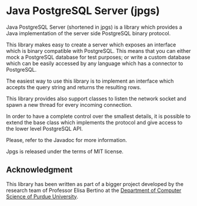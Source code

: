 Java PostgreSQL Server (jpgs)
=============================

Java PostgreSQL Server (shortened in jpgs) is a library which provides
a Java implementation of the server side PostgreSQL binary protocol.

This library makes easy to create a server which exposes an interface
which is binary compatible with PostgreSQL.
This means that you can either mock a PostgreSQL database for test
purposes; or write a custom database which can be easily accessed by
any language which has a connector to PostgreSQL.

The easiest way to use this library is to implement an interface which
accepts the query string and returns the resulting rows.

This library provides also support classes to listen the network
socket and spawn a new thread for every incoming connection.

In order to have a complete control over the smallest details, it is
possible to extend the base class which implements the protocol and
give access to the lower level PostgreSQL API.

Please, refer to the Javadoc for more information.

Jpgs is released under the terms of MIT license.

Acknowledgment
--------------

This library has been written as part of a bigger project developed by
the research team of Professor Elisa Bertino at the [Department of
Computer Science of Purdue University](https://www.cs.purdue.edu/).
